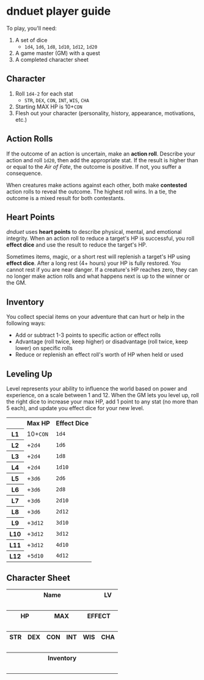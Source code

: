 # dnduet player guide

To play, you'll need:

1. A set of dice
    - `1d4`, `1d6`, `1d8`, `1d10`, `1d12`, `1d20`
2. A game master (GM) with a quest
3. A completed character sheet

## Character
1. Roll `1d4-2` for each stat
    - `STR`, `DEX`, `CON`, `INT`, `WIS`, `CHA`
2. Starting MAX HP is 10+`CON`
3. Flesh out your character (personality, history, appearance, motivations, etc.)

## Action Rolls
If the outcome of an action is uncertain, make an **action roll**. Describe your action and roll `1d20`, then add the appropriate stat. If the result is higher than or equal to the _Air of Fate_, the outcome is positive. If not, you suffer a consequence.

When creatures make actions against each other, both make **contested** action rolls to reveal the outcome. The highest roll wins. In a tie, the outcome is a mixed result for both contestants.

## Heart Points
_dnduet_ uses **heart points** to describe physical, mental, and emotional integrity. When an action roll to reduce a target's HP is successful, you roll **effect dice** and use the result to reduce the target's HP.

Sometimes items, magic, or a short rest will replenish a target's HP using **effect dice**. After a long rest (4+ hours) your HP is fully restored. You cannot rest if you are near danger. If a creature's HP reaches zero, they can no longer make action rolls and what happens next is up to the winner or the GM.

## Inventory
You collect special items on your adventure that can hurt or help in the following ways:

- Add or subtract 1-3 points to specific action or effect rolls
- Advantage (roll twice, keep higher) or disadvantage (roll twice, keep lower) on specific rolls
- Reduce or replenish an effect roll's worth of HP when held or used

## Leveling Up
Level represents your ability to influence the world based on power and experience, on a scale between 1 and 12. When the GM lets you level up, roll the right dice to increase your max HP, add 1 point to any stat (no more than 5 each), and update you effect dice for your new level.

<table><tr><th></th><th>Max HP</th><th>Effect Dice</th></tr><tr><th>L1</th><td>10+<code>CON</code></td><td><code>1d4</code></td></tr><tr><th>L2</th><td>+<code>2d4</code></td><td><code>1d6</code></td></tr><tr><th>L3</th><td>+<code>2d4</code></td><td><code>1d8</code></td></tr><tr><th>L4</th><td>+<code>2d4</code></td><td><code>1d10</code></td></tr><tr><th>L5</th><td>+<code>3d6</code></td><td><code>2d6</code></td></tr><tr><th>L6</th><td>+<code>3d6</code></td><td><code>2d8</code></td></tr><tr><th>L7</th><td>+<code>3d6</code></td><td><code>2d10</code></td></tr><tr><th>L8</th><td>+<code>3d6</code></td><td><code>2d12</code></td></tr><tr><th>L9</th><td>+<code>3d12</code></td><td><code>3d10</code></td></tr><tr><th>L10</th><td>+<code>3d12</code></td><td><code>3d12</code></td></tr><tr><th>L11</th><td>+<code>3d12</code></td><td><code>4d10</code></td></tr><tr><th>L12</th><td>+<code>5d10</code></td><td><code>4d12</code></td></tr></table>

## Character Sheet

<table><tr><th colspan="5">Name</th><th>LV</th></tr><tr><td colspan="5">&nbsp;</td><td>&nbsp;</td></tr><tr><th colspan="2">HP</th><th colspan="2">MAX</th><th colspan="2">EFFECT</th></tr><tr><td colspan="2">&nbsp;</td><td colspan="2">&nbsp;</td><td colspan="2">&nbsp;</td></tr><tr><th>STR</th><th>DEX</th><th>CON</th><th>INT</th><th>WIS</th><th>CHA</th></tr><tr><td>&nbsp;</td><td>&nbsp;</td><td>&nbsp;</td><td>&nbsp;</td><td>&nbsp;</td><td>&nbsp;</td></tr><tr><th colspan="6">Inventory</th></tr><tr><td colspan="6">&nbsp;</td></tr></table>
                                
